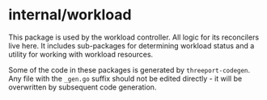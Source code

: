# internal/workload

This package is used by the workload controller.  All logic for its reconcilers
live here.  It includes sub-packages for determining workload status and a
utility for working with workload resources.

Some of the code in these packages is generated by `threeport-codegen`.  Any
file with the `_gen.go` suffix should not be edited directly - it will be
overwritten by subsequent code generation.

